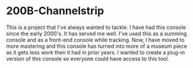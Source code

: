# 200B-Channelstrip

This is a project that I've always wanted to tackle.  I have had this console since the early 2000's.  It has served me well.  I've used this as a summing console and as a front-end console while tracking.  Now, I have moved to more mastering and this console has turned into more of a museum piece as it gets less work then it had in prior years.  I wanted to create a plug-in version of this console so everyone could have access to this tool.  
